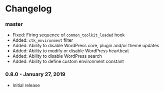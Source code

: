 # Changelog

### master

- Fixed: Firing sequence of `common_toolkit_loaded` hook
- Added: `ctk_environment` filter
- Added: Ability to disable WordPress core, plugin and/or theme updates
- Added: Ability to modify or disable WordPress heartbeat
- Added: Ability to disable WordPress search
- Added: Ability to define custom environment constant

### 0.8.0 - January 27, 2019

- Initial release